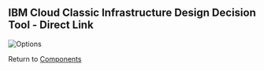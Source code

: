 ## IBM Cloud Classic Infrastructure Design Decision Tool - Direct Link

![Options](/images/direct_link.png)

Return to [Components](/README.md)
